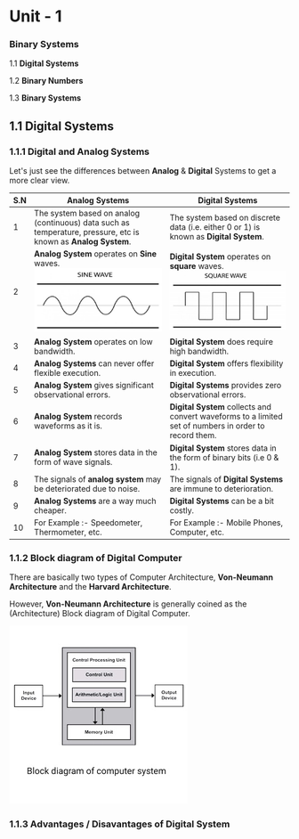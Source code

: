 # Unit - 1
### Binary Systems

1.1 **Digital Systems**

1.2 **Binary Numbers**

1.3 **Binary Systems**

## 1.1 Digital Systems
### 1.1.1 Digital and Analog Systems

Let's just see the differences between **Analog** & **Digital** Systems to get a more clear view.

| S.N  | Analog Systems                                               | Digital Systems                                              |
| ---- | ------------------------------------------------------------ | ------------------------------------------------------------ |
| 1    | The system based on analog (continuous) data such as temperature, pressure, etc is known as **Analog System**. | The system based on discrete data (i.e. either 0 or 1) is known as **Digital System**. |
| 2    | **Analog System** operates on **Sine** waves. ![Sine Wave](./sine-wave.PNG?raw=true) | **Digital System** operates on **square** waves. ![Square Wave](./square-wave.PNG?raw=true) |
| 3    | **Analog System** operates on low bandwidth.                 | **Digital System** does require high bandwidth.              |
| 4    | **Analog Systems** can never offer flexible execution.       | **Digital System** offers flexibility in execution.          |
| 5    | **Analog System** gives significant observational errors.    | **Digital Systems** provides zero observational errors.      |
| 6    | **Analog System** records waveforms as it is.                | **Digital System** collects and convert waveforms to a limited set of numbers in order to record them. |
| 7    | **Analog System** stores data in the form of wave signals.   | **Digital System** stores data in the form of binary bits (i.e 0 & 1). |
| 8    | The signals of **analog system** may be deteriorated due to noise. | The signals of **Digital Systems** are immune to deterioration. |
| 9    | **Analog Systems** are a way much cheaper.                   | **Digital Systems** can be a bit costly.                     |
| 10   | For Example :- Speedometer, Thermometer, etc.                | For Example :- Mobile Phones, Computer, etc.                 |

### 1.1.2 Block diagram of Digital Computer

There are basically two types of Computer Architecture, **Von-Neumann Architecture** and the **Harvard Architecture**.

However, **Von-Neumann Architecture** is generally coined as the (Architecture) Block diagram of Digital Computer.

![Block Daigram Of Digital Computer](./block-daigram-of-computer.jpg?raw=true)

### 1.1.3 Advantages / Disavantages of Digital System
